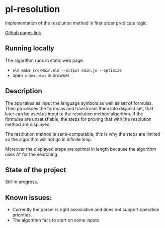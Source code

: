 # pl-resolution
Implementation of the resolution method in first order predicate logic. 
 
[Github pages link](https://nikolaydpaev.github.io/pl-resolution/)

## Running locally
The algorithm runs in static web page.
  - ```elm make src/Main.elm --output main.js --optimize ```
  - open ```index.html``` in browser

## Description
The app takes as input the language symbols as well as set of formulas.
Then processes the formulas and transforms them into disjunct set, that later can be used as input to the resolution method algorithm.
If the formulas are unsatisfiable, the steps for proving that with the resolution method are displayed.

The resolution method is semi-computable, this is why the steps are limited so the algorithm will not go in infinite loop.

Moreover the displayed steps are optimal in length because the algorithm uses A* for the searching.

## State of the project
Still in progress.

## Known issues:
  - Currently the parser is right associative and does not support operation priorities.
  - The algorithm fails to start on some inputs
